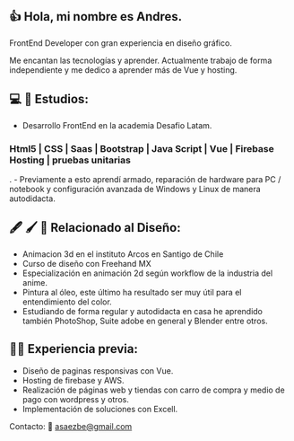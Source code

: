## :thumbsup: Hola, mi nombre es Andres.

FrontEnd Developer con gran experiencia en diseño gráfico.

Me encantan las tecnologías y aprender.
Actualmente trabajo de forma independiente y me dedico a aprender más de Vue y hosting.

## :computer: :open_book: Estudios:
-	Desarrollo FrontEnd en la academia Desafio Latam.
  <h3> Html5  |  CSS |  Saas  |  Bootstrap |  Java Script  |  Vue |  Firebase Hosting  |  pruebas unitarias</h3>.
-	Previamente a esto aprendí armado, reparación de hardware para PC / notebook y configuración avanzada de Windows y Linux de manera autodidacta.

## 🖋️ :paintbrush: :triangular_ruler: Relacionado al Diseño:
-	Animacion 3d en el instituto Arcos en Santigo de Chile
-	Curso de diseño con Freehand MX
-	Especialización en animación 2d según workflow de la industria del anime.
- Pintura al óleo, este último ha resultado ser muy útil para el entendimiento del color.
-	Estudiando de forma regular y autodidacta en casa he aprendido también PhotoShop, Suite adobe en general y Blender entre otros.

## :technologist: Experiencia previa: 
- Diseño de paginas responsivas con Vue.
- Hosting de firebase y AWS.
-	Realización de páginas web y tiendas con carro de compra y medio de pago con wordpress y otros.
-	Implementación de soluciones con Excell.

  Contacto:
 📧 asaezbe@gmail.com
